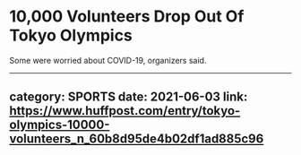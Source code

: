 # 10,000 Volunteers Drop Out Of Tokyo Olympics

Some were worried about COVID-19, organizers said.

---
category: SPORTS
date: 2021-06-03
link: https://www.huffpost.com/entry/tokyo-olympics-10000-volunteers_n_60b8d95de4b02df1ad885c96
---
